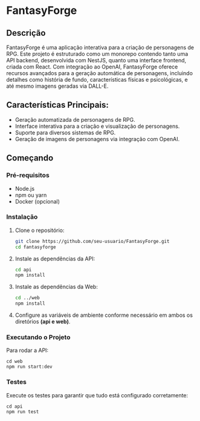 # FantasyForge

## Descrição
FantasyForge é uma aplicação interativa para a criação de personagens de RPG. Este projeto é estruturado como um monorepo contendo tanto uma API backend, desenvolvida com NestJS, quanto uma interface frontend, criada com React. Com integração ao OpenAI, FantasyForge oferece recursos avançados para a geração automática de personagens, incluindo detalhes como história de fundo, características físicas e psicológicas, e até mesmo imagens geradas via DALL-E.

## Características Principais:
- Geração automatizada de personagens de RPG.
- Interface interativa para a criação e visualização de personagens.
- Suporte para diversos sistemas de RPG.
- Geração de imagens de personagens via integração com OpenAI.

## Começando

### Pré-requisitos
- Node.js
- npm ou yarn
- Docker (opcional)

### Instalação
1. Clone o repositório:
    ```bash
    git clone https://github.com/seu-usuario/FantasyForge.git
    cd fantasyforge
    ```

2. Instale as dependências da API:
    ```bash
    cd api
    npm install
    ```

3. Instale as dependências da Web:
    ```bash
    cd ../web
    npm install
    ```

4. Configure as variáveis de ambiente conforme necessário em ambos os diretórios **(api e web)**.

### Executando o Projeto
Para rodar a API:

```
cd web
npm run start:dev
```

### Testes
Execute os testes para garantir que tudo está configurado corretamente:

```
cd api
npm run test
```